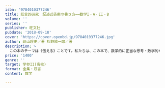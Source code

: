 ```yaml
---
isbn: '9784010377246'
title: 総合的研究　記述式答案の書き方――数学I・A・II・B
volume: ''
series: ''
publisher: 旺文社
pubdate: '2018-09-18'
cover: 'https://cover.openbd.jp/9784010377246.jpg'
author: 﨑山理史／著 松野陽一郎／著
description: >
  この本のテーマは《伝える》ことです。私たちは、この本で、数学的に正当な思考・数学的な事実を、どうすれば文章にして他者に伝えられるか、懸命に説明しています。ちょっとした言葉づかい、論理的な説明の順序、条件と命題の違いの意識、いろいろな文字立場の理解･･････きっと、読者の皆さんの考えを読み手に《伝える》ために、すぐ役立つはずです。（中略）数学の答案作りとは、自分と読み手のあいだに小さいながらも数学の世界を築く作業です（抽象的な言い方ですが、数学的に正しい主張とは、常に完結した、バランスの取れた小宇宙です）。自分の知性と読み手の知性、双方を信頼し、両者の思考をつなぎ、そこに確固たる数学的結論を創造する。この営みは、多くの中高生が考えているより、ずっとやりがいのあるものです。この本を手に取られたあなたが、この本を通じて答案作成の方法を知り、そのたのしみに触れていただけることを祈ります。それでは、《伝える》レッスンをはじめましょう！　まえがきより
price: '1400'
genre: ''
target: 学参II(高校)
format: 全集・双書
content: 数学

---
```


